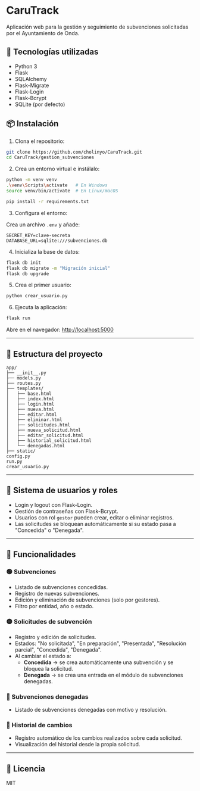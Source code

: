 # CaruTrack

Aplicación web para la gestión y seguimiento de subvenciones solicitadas por el Ayuntamiento de Onda.

## 🚀 Tecnologías utilizadas

- Python 3
- Flask
- SQLAlchemy
- Flask-Migrate
- Flask-Login
- Flask-Bcrypt
- SQLite (por defecto)

## 📦 Instalación

1. Clona el repositorio:

```bash
git clone https://github.com/cholinyo/CaruTrack.git
cd CaruTrack/gestion_subvenciones
```

2. Crea un entorno virtual e instálalo:

```bash
python -m venv venv
.\venv\Scripts\activate   # En Windows
source venv/bin/activate  # En Linux/macOS

pip install -r requirements.txt
```

3. Configura el entorno:

Crea un archivo `.env` y añade:

```env
SECRET_KEY=clave-secreta
DATABASE_URL=sqlite:///subvenciones.db
```

4. Inicializa la base de datos:

```bash
flask db init
flask db migrate -m "Migración inicial"
flask db upgrade
```

5. Crea el primer usuario:

```bash
python crear_usuario.py
```

6. Ejecuta la aplicación:

```bash
flask run
```

Abre en el navegador: [http://localhost:5000](http://localhost:5000)

---

## 📁 Estructura del proyecto

```
app/
├── __init__.py
├── models.py
├── routes.py
├── templates/
│   ├── base.html
│   ├── index.html
│   ├── login.html
│   ├── nueva.html
│   ├── editar.html
│   ├── eliminar.html
│   ├── solicitudes.html
│   ├── nueva_solicitud.html
│   ├── editar_solicitud.html
│   ├── historial_solicitud.html
│   └── denegadas.html
├── static/
config.py
run.py
crear_usuario.py
```

---

## 🔐 Sistema de usuarios y roles

- Login y logout con Flask-Login.
- Gestión de contraseñas con Flask-Bcrypt.
- Usuarios con rol `gestor` pueden crear, editar o eliminar registros.
- Las solicitudes se bloquean automáticamente si su estado pasa a "Concedida" o "Denegada".

---

## 🔧 Funcionalidades

### 🟢 Subvenciones

- Listado de subvenciones concedidas.
- Registro de nuevas subvenciones.
- Edición y eliminación de subvenciones (solo por gestores).
- Filtro por entidad, año o estado.

### 🟡 Solicitudes de subvención

- Registro y edición de solicitudes.
- Estados: "No solicitada", "En preparación", "Presentada", "Resolución parcial", "Concedida", "Denegada".
- Al cambiar el estado a:
  - **Concedida** → se crea automáticamente una subvención y se bloquea la solicitud.
  - **Denegada** → se crea una entrada en el módulo de subvenciones denegadas.

### 🔴 Subvenciones denegadas

- Listado de subvenciones denegadas con motivo y resolución.

### 📜 Historial de cambios

- Registro automático de los cambios realizados sobre cada solicitud.
- Visualización del historial desde la propia solicitud.

---

## 📝 Licencia

MIT